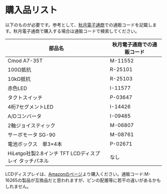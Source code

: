 # 購入品リスト

以下のものが必要です。参考として、[秋月電子通商](https://akizukidenshi.com/catalog/)での通販コードを記載します。秋月電子通商で購入する場合は通販コードで検索してください。

| 部品名 | 秋月電子通商での通販コード |
| ------ | ---------------------------|
| Cmod A7-35T | M-11552 | 
| 100Ω抵抗 | R-25101 |
| 10kΩ抵抗 | R-25103 |
| 赤色LED | I-11577 |
| タクトスイッチ | P-03647 |
| 4桁7セグメントLED | I-14426 |
| A/Dコンバータ | I-09485 |
| 2軸ジョイスティック | M-06807 |
| サーボモータ SG-90 | M-08761 |
| 電池ボックス　単3×4本 | P-02671 |
| HiLetgo社製2.8インチ TFT LCDディスプレイ タッチパネル | なし |

LCDディスプレイは、[Amazonのページ](https://amzn.to/37vIVHe)より購入ください。通販コード:M-16265の製品が互換品だと思われますが、ピンの配置等に若干の違いがあるかもしれません。